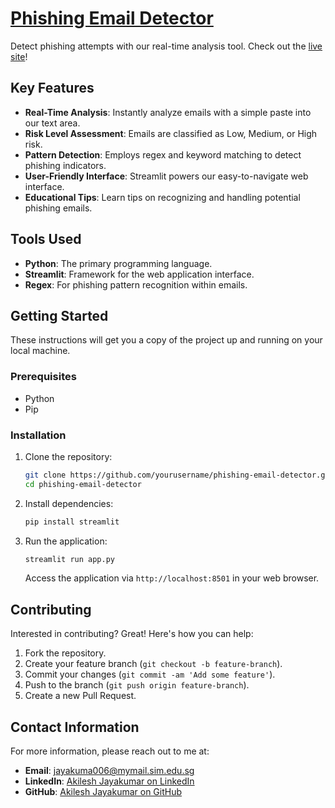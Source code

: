 # [Phishing Email Detector](https://phishing-email-detector.streamlit.app/)

Detect phishing attempts with our real-time analysis tool. Check out the [live site](https://phishing-email-detector.streamlit.app/)!

## Key Features

- **Real-Time Analysis**: Instantly analyze emails with a simple paste into our text area.
- **Risk Level Assessment**: Emails are classified as Low, Medium, or High risk.
- **Pattern Detection**: Employs regex and keyword matching to detect phishing indicators.
- **User-Friendly Interface**: Streamlit powers our easy-to-navigate web interface.
- **Educational Tips**: Learn tips on recognizing and handling potential phishing emails.

## Tools Used

- **Python**: The primary programming language.
- **Streamlit**: Framework for the web application interface.
- **Regex**: For phishing pattern recognition within emails.

## Getting Started

These instructions will get you a copy of the project up and running on your local machine.

### Prerequisites

- Python
- Pip

### Installation

1. Clone the repository:
   ```bash
   git clone https://github.com/yourusername/phishing-email-detector.git
   cd phishing-email-detector
   ```

2. Install dependencies:
   ```bash
   pip install streamlit
   ```

3. Run the application:
   ```bash
   streamlit run app.py
   ```
   Access the application via `http://localhost:8501` in your web browser.

## Contributing

Interested in contributing? Great! Here's how you can help:

1. Fork the repository.
2. Create your feature branch (`git checkout -b feature-branch`).
3. Commit your changes (`git commit -am 'Add some feature'`).
4. Push to the branch (`git push origin feature-branch`).
5. Create a new Pull Request.

## Contact Information

For more information, please reach out to me at:

- **Email**: jayakuma006@mymail.sim.edu.sg
- **LinkedIn**: [Akilesh Jayakumar on LinkedIn](https://www.linkedin.com/in/akileshjayakumar/)
- **GitHub**: [Akilesh Jayakumar on GitHub](https://github.com/akileshjayakumar)

